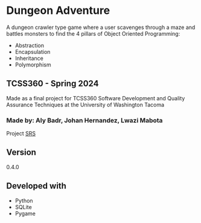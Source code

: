 # Dungeon Adventure
A dungeon crawler type game where a user scavenges through a maze and battles monsters to find the 4 pillars of Object Oriented Programming:
- Abstraction
- Encapsulation
- Inheritance
- Polymorphism
## TCSS360 - Spring 2024
Made as a final project for TCSS360 Software Development and Quality Assurance Techniques at the University of Washington Tacoma
### Made by: Aly Badr, Johan Hernandez, Lwazi Mabota
Project [SRS](https://uwnetid-my.sharepoint.com/:w:/r/personal/mlwazi_uw_edu/Documents/srs_template.docx?d=wc5e45b6c599b42978a3fa66e18cb0a38&csf=1&web=1&e=vqPJ7w)
## Version
0.4.0
## Developed with
- Python
- SQLite
- Pygame
